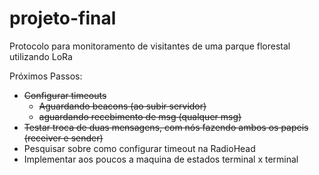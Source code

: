 # projeto-final
Protocolo para monitoramento de visitantes de uma parque florestal utilizando LoRa

Próximos Passos:
- ~~Configurar timeouts~~
  - ~~Aguardando beacons (ao subir servidor)~~
  - ~~aguardando recebimento de msg (qualquer msg)~~
- ~~Testar troca de duas mensagens, com nós fazendo ambos os papeis (receiver e sender)~~
- Pesquisar sobre como configurar timeout na RadioHead
- Implementar aos poucos a maquina de estados terminal x terminal